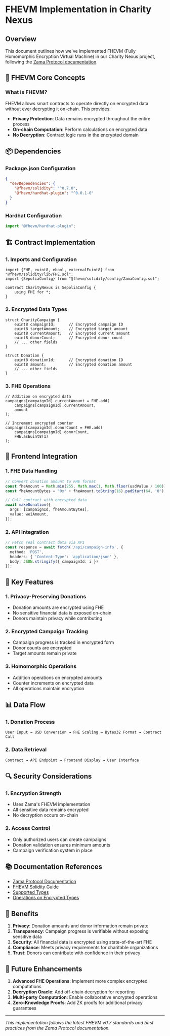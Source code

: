 # FHEVM Implementation in Charity Nexus

## Overview

This document outlines how we've implemented FHEVM (Fully Homomorphic Encryption Virtual Machine) in our Charity Nexus project, following the [Zama Protocol documentation](https://docs.zama.ai/protocol/solidity-guides/).

## 🔐 FHEVM Core Concepts

### What is FHEVM?
FHEVM allows smart contracts to operate directly on encrypted data without ever decrypting it on-chain. This provides:

- **Privacy Protection**: Data remains encrypted throughout the entire process
- **On-chain Computation**: Perform calculations on encrypted data
- **No Decryption**: Contract logic runs in the encrypted domain

## 📦 Dependencies

### Package.json Configuration
```json
{
  "devDependencies": {
    "@fhevm/solidity": "^0.7.0",
    "@fhevm/hardhat-plugin": "^0.0.1-0"
  }
}
```

### Hardhat Configuration
```typescript
import "@fhevm/hardhat-plugin";
```

## 🏗️ Contract Implementation

### 1. Imports and Configuration
```solidity
import {FHE, euint8, ebool, externalEuint8} from "@fhevm/solidity/lib/FHE.sol";
import {SepoliaConfig} from "@fhevm/solidity/config/ZamaConfig.sol";

contract CharityNexus is SepoliaConfig {
    using FHE for *;
}
```

### 2. Encrypted Data Types
```solidity
struct CharityCampaign {
    euint8 campaignId;      // Encrypted campaign ID
    euint8 targetAmount;    // Encrypted target amount
    euint8 currentAmount;   // Encrypted current amount
    euint8 donorCount;      // Encrypted donor count
    // ... other fields
}

struct Donation {
    euint8 donationId;      // Encrypted donation ID
    euint8 amount;          // Encrypted donation amount
    // ... other fields
}
```

### 3. FHE Operations
```solidity
// Addition on encrypted data
campaigns[campaignId].currentAmount = FHE.add(
    campaigns[campaignId].currentAmount, 
    amount
);

// Increment encrypted counter
campaigns[campaignId].donorCount = FHE.add(
    campaigns[campaignId].donorCount, 
    FHE.asEuint8(1)
);
```

## 🔧 Frontend Integration

### 1. FHE Data Handling
```typescript
// Convert donation amount to FHE format
const fheAmount = Math.min(255, Math.max(1, Math.floor(usdValue / 100)));
const fheAmountBytes = "0x" + fheAmount.toString(16).padStart(64, '0');

// Call contract with encrypted data
await makeDonation({
  args: [campaignId, fheAmountBytes],
  value: weiAmount,
});
```

### 2. API Integration
```typescript
// Fetch real contract data via API
const response = await fetch('/api/campaign-info', {
  method: 'POST',
  headers: { 'Content-Type': 'application/json' },
  body: JSON.stringify({ campaignId: i })
});
```

## 🚀 Key Features

### 1. Privacy-Preserving Donations
- Donation amounts are encrypted using FHE
- No sensitive financial data is exposed on-chain
- Donors maintain privacy while contributing

### 2. Encrypted Campaign Tracking
- Campaign progress is tracked in encrypted form
- Donor counts are encrypted
- Target amounts remain private

### 3. Homomorphic Operations
- Addition operations on encrypted amounts
- Counter increments on encrypted data
- All operations maintain encryption

## 📊 Data Flow

### 1. Donation Process
```
User Input → USD Conversion → FHE Scaling → Bytes32 Format → Contract Call
```

### 2. Data Retrieval
```
Contract → API Endpoint → Frontend Display → User Interface
```

## 🔍 Security Considerations

### 1. Encryption Strength
- Uses Zama's FHEVM implementation
- All sensitive data remains encrypted
- No decryption occurs on-chain

### 2. Access Control
- Only authorized users can create campaigns
- Donation validation ensures minimum amounts
- Campaign verification system in place

## 📚 Documentation References

- [Zama Protocol Documentation](https://docs.zama.ai/protocol/solidity-guides/)
- [FHEVM Solidity Guide](https://docs.zama.ai/protocol/solidity-guides/)
- [Supported Types](https://docs.zama.ai/protocol/solidity-guides/smart-contract/supported-types)
- [Operations on Encrypted Types](https://docs.zama.ai/protocol/solidity-guides/smart-contract/operations-on-encrypted-types)

## 🎯 Benefits

1. **Privacy**: Donation amounts and donor information remain private
2. **Transparency**: Campaign progress is verifiable without exposing sensitive data
3. **Security**: All financial data is encrypted using state-of-the-art FHE
4. **Compliance**: Meets privacy requirements for charitable organizations
5. **Trust**: Donors can contribute with confidence in their privacy

## 🔮 Future Enhancements

1. **Advanced FHE Operations**: Implement more complex encrypted computations
2. **Decryption Oracle**: Add off-chain decryption for reporting
3. **Multi-party Computation**: Enable collaborative encrypted operations
4. **Zero-Knowledge Proofs**: Add ZK proofs for additional privacy guarantees

---

*This implementation follows the latest FHEVM v0.7 standards and best practices from the Zama Protocol documentation.*
